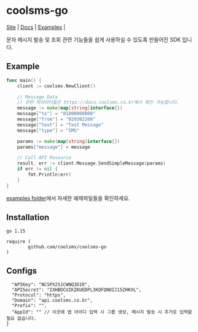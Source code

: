 # coolsms-go

[Site](https://www.coolsms.co.kr/) |
[Docs](https://docs.coolsms.co.kr/) |
[Examples](https://github.com/coolsms/coolsms-go/tree/master/_examples) |

문자 메시지 발송 및 조회 관련 기능들을 쉽게 사용하실 수 있도록 만들어진 SDK 입니다.

## Example

```go
func main() {
	client := coolsms.NewClient()

	// Message Data
	// 관련 파라미터들은 https://docs.coolsms.co.kr에서 확인 가능합니다.
	message := make(map[string]interface{})
	message["to"] = "01000000000"
	message["from"] = "029302266"
	message["text"] = "Test Message"
	message["type"] = "SMS"

	params := make(map[string]interface{})
	params["message"] = message

	// Call API Resource
	result, err := client.Message.SendSimpleMessage(params)
	if err != nil {
		fmt.Println(err)
	}
}
```

[examples folder](https://github.com/coolsms/coolsms-go/tree/master/_examples)에서 자세한 예제파일들을 확인하세요.

## Installation

```
go 1.15

require (
        github.com/coolsms/coolsms-go
)
```

## Configs

```{
  "APIKey": "NCSPX2S1CWNQ3D1R",
  "APISecret": "IXHBDCUIKZKUEDPL3KQFQNOIJ15ZHKVL",
  "Protocol": "https",
  "Domain": "api.coolsms.co.kr",
  "Prefix": "",
  "AppId": "" // 이곳에 앱 아이디 입력 시 그룹 생성, 메시지 발송 시 추가로 입력할 필요 없습니다.
}
```
